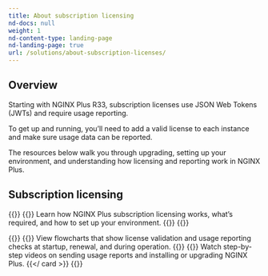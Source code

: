 ```yaml
---
title: About subscription licensing
nd-docs: null
weight: 1
nd-content-type: landing-page
nd-landing-page: true
url: /solutions/about-subscription-licenses/
---
```


## Overview

Starting with NGINX Plus R33, subscription licenses use JSON Web Tokens (JWTs) and require usage reporting.  

To get up and running, you’ll need to add a valid license to each instance and make sure usage data can be reported.  

The resources below walk you through upgrading, setting up your environment, and understanding how licensing and reporting work in NGINX Plus.

## Subscription licensing

{{<card-section showAsCards="true" isFeaturedSection="true">}}
  {{<card title="Get started" titleUrl="getting-started/" icon="unplug" isFullSize="true">}}
    Learn how NGINX Plus subscription licensing works, what’s required, and how to set up your environment.
  {{</card >}}
{{</card-section>}}

{{<card-section showAsCards="true" >}}
  {{<card title="Licensing workflows" titleUrl="nginx-plus-licensing-workflows/" icon="workflow" >}}
    View flowcharts that show license validation and usage reporting checks at startup, renewal, and during operation.
  {{</card>}}
  {{<card title="Instructional videos" titleUrl="instructional-videos/" icon="youtube" >}}
    Watch step-by-step videos on sending usage reports and installing or upgrading NGINX Plus.
  {{</ card >}}
{{</card-section>}}     
